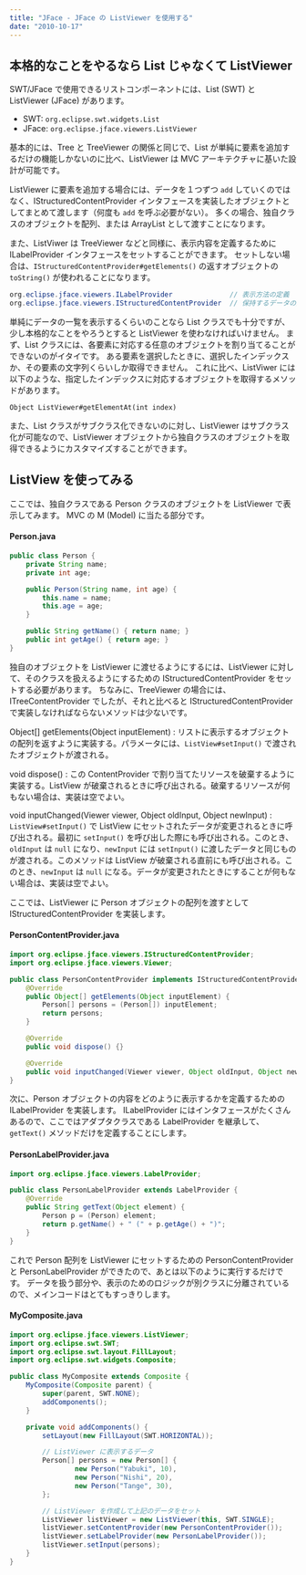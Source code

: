 ```yaml
---
title: "JFace - JFace の ListViewer を使用する"
date: "2010-10-17"
---
```


本格的なことをやるなら List じゃなくて ListViewer
----

SWT/JFace で使用できるリストコンポーネントには、List (SWT) と ListViewer (JFace) があります。

- SWT: `org.eclipse.swt.widgets.List`
- JFace: `org.eclipse.jface.viewers.ListViewer`

基本的には、Tree と TreeViewer の関係と同じで、List が単純に要素を追加するだけの機能しかないのに比べ、ListViewer は MVC アーキテクチャに基いた設計が可能です。

ListViewer に要素を追加する場合には、データを１つずつ `add` していくのではなく、IStructuredContentProvider インタフェースを実装したオブジェクトとしてまとめて渡します（何度も `add` を呼ぶ必要がない）。
多くの場合、独自クラスのオブジェクトを配列、または ArrayList として渡すことになります。

また、ListViwer は TreeViewer などと同様に、表示内容を定義するために ILabelProvider インタフェースをセットすることができます。
セットしない場合は、`IStructuredContentProvider#getElements()` の返すオブジェクトの `toString()` が使われることになります。

~~~ java
org.eclipse.jface.viewers.ILabelProvider              // 表示方法の定義
org.eclipse.jface.viewers.IStructuredContentProvider  // 保持するデータの定義
~~~

単純にデータの一覧を表示するくらいのことなら List クラスでも十分ですが、少し本格的なことをやろうとすると ListViewer を使わなければいけません。
まず、List クラスには、各要素に対応する任意のオブジェクトを割り当てることができないのがイタイです。
ある要素を選択したときに、選択したインデックスか、その要素の文字列くらいしか取得できません。
これに比べ、ListViwer には以下のような、指定したインデックスに対応するオブジェクトを取得するメソッドがあります。

~~~
Object ListViewer#getElementAt(int index)
~~~

また、List クラスがサブクラス化できないのに対し、ListViewer はサブクラス化が可能なので、ListViewer オブジェクトから独自クラスのオブジェクトを取得できるようにカスタマイズすることができます。


ListView を使ってみる
----

ここでは、独自クラスである Person クラスのオブジェクトを ListViewer で表示してみます。
MVC の M (Model) に当たる部分です。

#### Person.java

~~~ java
public class Person {
    private String name;
    private int age;

    public Person(String name, int age) {
        this.name = name;
        this.age = age;
    }

    public String getName() { return name; }
    public int getAge() { return age; }
}
~~~

独自のオブジェクトを ListViewer に渡せるようにするには、ListViewer に対して、そのクラスを扱えるようにするための IStructuredContentProvider をセットする必要があります。
ちなみに、TreeViewer の場合には、ITreeContentProvider でしたが、それと比べると IStructuredContentProvider で実装しなければならないメソッドは少ないです。

Object[] getElements(Object inputElement)
: リストに表示するオブジェクトの配列を返すように実装する。パラメータには、`ListView#setInput()` で渡されたオブジェクトが渡される。

void dispose()
: この ContentProvider で割り当てたリソースを破棄するように実装する。ListView が破棄されるときに呼び出される。破棄するリソースが何もない場合は、実装は空でよい。

void inputChanged(Viewer viewer, Object oldInput, Object newInput)
: `ListView#setInput()` で ListView にセットされたデータが変更されるときに呼び出される。最初に `setInput()` を呼び出した際にも呼び出される。このとき、`oldInput` は `null` になり、`newInput` には `setInput()` に渡したデータと同じものが渡される。このメソッドは ListView が破棄される直前にも呼び出される。このとき、`newInput` は `null` になる。データが変更されたときにすることが何もない場合は、実装は空でよい。

ここでは、ListViewer に Person オブジェクトの配列を渡すとして IStructuredContentProvider を実装します。

#### PersonContentProvider.java

~~~ java
import org.eclipse.jface.viewers.IStructuredContentProvider;
import org.eclipse.jface.viewers.Viewer;

public class PersonContentProvider implements IStructuredContentProvider {
    @Override
    public Object[] getElements(Object inputElement) {
        Person[] persons = (Person[]) inputElement;
        return persons;
    }

    @Override
    public void dispose() {}

    @Override
    public void inputChanged(Viewer viewer, Object oldInput, Object newInput) {}
}
~~~

次に、Person オブジェクトの内容をどのように表示するかを定義するための ILabelProvider を実装します。
ILabelProvider にはインタフェースがたくさんあるので、ここではアダプタクラスである LabelProvider を継承して、`getText()` メソッドだけを定義することにします。

#### PersonLabelProvider.java

~~~ java
import org.eclipse.jface.viewers.LabelProvider;

public class PersonLabelProvider extends LabelProvider {
    @Override
    public String getText(Object element) {
        Person p = (Person) element;
        return p.getName() + " (" + p.getAge() + ")";
    }
}
~~~

これで Person 配列を ListViewer にセットするための PersonContentProvider と PersonLabelProvider ができたので、あとは以下のように実行するだけです。
データを扱う部分や、表示のためのロジックが別クラスに分離されているので、メインコードはとてもすっきりします。

#### MyComposite.java

~~~ java
import org.eclipse.jface.viewers.ListViewer;
import org.eclipse.swt.SWT;
import org.eclipse.swt.layout.FillLayout;
import org.eclipse.swt.widgets.Composite;

public class MyComposite extends Composite {
    MyComposite(Composite parent) {
        super(parent, SWT.NONE);
        addComponents();
    }

    private void addComponents() {
        setLayout(new FillLayout(SWT.HORIZONTAL));

        // ListViewer に表示するデータ
        Person[] persons = new Person[] {
                new Person("Yabuki", 10),
                new Person("Nishi", 20),
                new Person("Tange", 30),
        };

        // ListViewer を作成して上記のデータをセット
        ListViewer listViewer = new ListViewer(this, SWT.SINGLE);
        listViewer.setContentProvider(new PersonContentProvider());
        listViewer.setLabelProvider(new PersonLabelProvider());
        listViewer.setInput(persons);
    }
}
~~~

